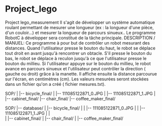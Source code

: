 # Project_lego
Project lego_measurement
Il s'agit de développer un système automatique roulant permettant de mesurer une longueur (ex : la
longueur d'une pièce, d'un couloir...) et mesurer la longueur de parcours sinueux.. Le programme RobotC à développer sera constitué de la tâche principale.
DESCRIPTION / MANUEL:
Ce programme à pour but de contrôler un robot mesurant des distances.
Quand l'utilisateur presse le bouton du haut, le robot se déplace tout droit en avant jusqu'à rencontrer un obtacle. S'il presse le bouton du bas, le robot se déplace à reculon jusqu'à ce que l'utilisateur presse le bouton du millieu.
Si l'utilisateur appuye sur le bouton du millieu, le robot avance en parcours sinueux et l'utilisateur peut contrôler la direction ( gauche ou droit) grâce à la manette.
Il affiche ensuite la distance parcourue sur l'écran, en centimètres (cm). Les valeurs mesurées seront stockées dans un fichier qu'on a créé ( fichier mesures.txt).


SOP/
|
|-- bicycle_final/
|     |-- 111085122871_0.JPG
|     |-- 111085122871_1.JPG
|    
|-- cabinet_final/
|-- chair_final/
|-- coffee_maker_final/


SOP/
|-- database/
|   |-- bicycle_final/
|   |   |-- 111085122871_0.JPG
|   |   |-- 111085122871_1.JPG
|   |  
|   |-- cabinet_final/
|   |-- chair_final/
|   |-- coffee_maker_final/
